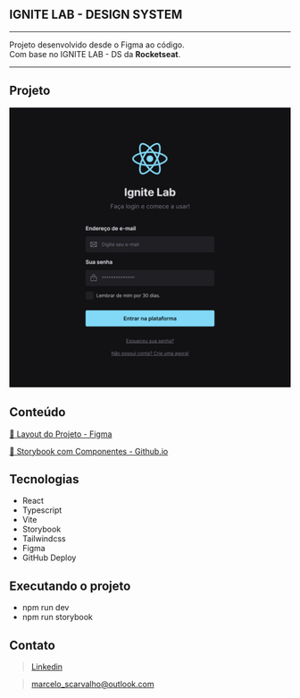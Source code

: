 
## IGNITE LAB - DESIGN SYSTEM 
___

Projeto desenvolvido desde o Figma ao código. <br>
Com base no IGNITE LAB - DS da **Rocketseat**.

___

## Projeto

![preview](/.github/preview.png)

## Conteúdo

[🔗 Layout do Projeto - Figma](https://www.figma.com/file/Dy2dOoQqv53xWNzvWcMHwk/Ignite-Lab---Rocketseat?node-id=0%3A1)

[🔗 Storybook com Componentes - Github.io ](https://smarcelocarvalho.github.io/ignite-lab-design-system/)

## Tecnologias

- React
- Typescript
- Vite
- Storybook
- Tailwindcss
- Figma
- GitHub Deploy

## Executando o projeto
- npm run dev
- npm run storybook

## Contato

> [Linkedin](https://www.linkedin.com/in/scarvalhomarcelo/)

> <marcelo_scarvalho@outlook.com>
